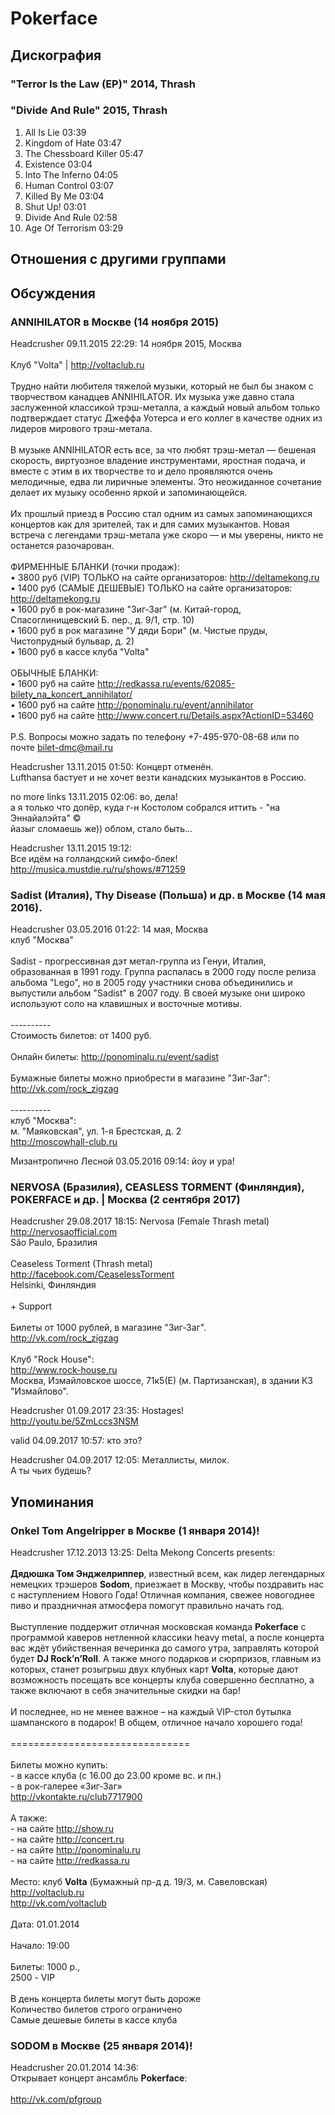 # Pokerface



## Дискография

### "Terror Is the Law (EP)" 2014, Thrash



### "Divide And Rule" 2015, Thrash

1. All Is Lie  03:39    
2. Kingdom of Hate  03:47    
3. The Chessboard Killer  05:47    
4. Existence  03:04    
5. Into The Inferno  04:05    
6. Human Control  03:07    
7. Killed By Me  03:04    
8. Shut Up!  03:01    
9. Divide And Rule  02:58    
10. Age Of Terrorism  03:29  



## Отношения с другими группами


## Обсуждения

### ANNIHILATOR в Москве (14 ноября 2015)

Headcrusher 09.11.2015 22:29:
14 ноября 2015, Москва<BR><BR>Клуб "Volta" | <A HREF="http://voltaclub.ru" TARGET="_blank">http://voltaclub.ru</A><BR><BR>Трудно найти любителя тяжелой музыки, который не был бы знаком с творчеством канадцев ANNIHILATOR. Их музыка уже давно стала заслуженной классикой трэш-металла, а каждый новый альбом только подтверждает статус Джеффа Уотерса и его коллег в качестве одних из лидеров мирового трэш-метала.<BR><BR>В музыке ANNIHILATOR есть все, за что любят трэш-метал — бешеная скорость, виртуозное владение инструментами, яростная подача, и вместе с этим в их творчестве то и дело проявляются очень мелодичные, едва ли лиричные элементы. Это неожиданное сочетание делает их музыку особенно яркой и запоминающейся.<BR><BR>Их прошлый приезд в Россию стал одним из самых запоминающихся концертов как для зрителей, так и для самих музыкантов. Новая встреча с легендами трэш-метала уже скоро — и мы уверены, никто не останется разочарован.<BR><BR>ФИРМЕННЫЕ БЛАНКИ (точки продаж):<BR>• 3800 руб (VIP) ТОЛЬКО на сайте организаторов: <A HREF="http://deltamekong.ru" TARGET="_blank">http://deltamekong.ru</A><BR>• 1400 руб (САМЫЕ ДЕШЕВЫЕ) ТОЛЬКО на сайте организаторов: <A HREF="http://deltamekong.ru" TARGET="_blank">http://deltamekong.ru</A><BR>• 1600 руб в рок-магазине "Зиг-Заг" (м. Китай-город, Спасоглинищевский Б. пер., д. 9/1, стр. 10)<BR>• 1600 руб в рок магазине "У дяди Бори" (м. Чистые пруды, Чистопрудный бульвар, д. 2)<BR>• 1600 руб в кассе клуба "Volta"<BR><BR>ОБЫЧНЫЕ БЛАНКИ:<BR>• 1600 руб на сайте <A HREF="http://redkassa.ru/events/62085-bilety_na_koncert_annihilator/" TARGET="_blank">http://redkassa.ru/events/62085-bilety_na_koncert_annihilator/</A><BR>• 1600 руб на сайте <A HREF="http://ponominalu.ru/event/annihilator" TARGET="_blank">http://ponominalu.ru/event/annihilator</A><BR>• 1600 руб на сайте <A HREF="http://www.concert.ru/Details.aspx?ActionID=53460" TARGET="_blank">http://www.concert.ru/Details.aspx?ActionID=53460</A><BR><BR>P.S. Вопросы можно задать по телефону +7-495-970-08-68 или по почте bilet-dmc@mail.ru<BR>

Headcrusher 13.11.2015 01:50:
Концерт отменён.<BR>Lufthansa бастует и не хочет везти канадских музыкантов в Россию.

no more links 13.11.2015 02:06:
во, дела! <BR>а я только что допёр, куда г-н Костолом собрался иттить - "на Эннайалэйта" &copy;<BR>йазыг сломаешь же)) облом, стало быть...

Headcrusher 13.11.2015 19:12:
<BR>Все идём на голландский симфо-блек!<BR><A HREF="http://musica.mustdie.ru/ru/shows/" TARGET="_blank">http://musica.mustdie.ru/ru/shows/#71259</A>


### Sadist (Италия), Thy Disease (Польша) и др. в Москве (14 мая 2016).

Headcrusher 03.05.2016 01:22:
14 мая, Москва<BR>клуб "Москва"<BR><BR>Sadist - прогрессивная дэт метал-группа из Генуи, Италия, образованная в 1991 году. Группа распалась в 2000 году после релиза альбома "Lego", но в 2005 году участники снова объединились и выпустили альбом "Sadist" в 2007 году. В своей музыке они широко используют соло на клавишных и восточные мотивы.<BR><BR>----------<BR>Стоимость билетов: от 1400 руб.<BR><BR>Онлайн билеты: <A HREF="http://ponominalu.ru/event/sadist" TARGET="_blank">http://ponominalu.ru/event/sadist</A><BR><BR>Бумажные билеты можно приобрести в магазине "Зиг-Заг": <A HREF="http://vk.com/rock_zigzag" TARGET="_blank">http://vk.com/rock_zigzag</A><BR><BR>----------<BR>клуб "Москва":<BR>м. "Маяковская", ул. 1-я Брестская, д. 2<BR><A HREF="http://moscowhall-club.ru" TARGET="_blank">http://moscowhall-club.ru</A>

Мизантропично Лесной 03.05.2016 09:14:
йоу и ура!


### NERVOSA (Бразилия), CEASLESS TORMENT (Финляндия), POKERFACE и др. | Москва (2 сентября 2017)

Headcrusher 29.08.2017 18:15:
Nervosa (Female Thrash metal)<BR><A HREF="http://nervosaofficial.com" TARGET="_blank">http://nervosaofficial.com</A><BR>S&#227;o Paulo, Бразилия<BR><BR>Ceaseless Torment (Thrash metal)<BR><A HREF="http://facebook.com/CeaselessTorment" TARGET="_blank">http://facebook.com/CeaselessTorment</A><BR>Helsinki, Финляндия<BR><BR>+ Support<BR><BR>Билеты от 1000 рублей, в магазине "Зиг-Заг".<BR><A HREF="http://vk.com/rock_zigzag" TARGET="_blank">http://vk.com/rock_zigzag</A><BR><BR>Клуб "Rock House":<BR><A HREF="http://www.rock-house.ru" TARGET="_blank">http://www.rock-house.ru</A><BR>Москва, Измайловское шоссе, 71к5(Е) (м. Партизанская), в здании КЗ "Измайлово".

Headcrusher 01.09.2017 23:35:
Hostages!<BR><A HREF="http://youtu.be/5ZmLccs3NSM" TARGET="_blank">http://youtu.be/5ZmLccs3NSM</A>

valid 04.09.2017 10:57:
кто это?

Headcrusher 04.09.2017 12:05:
Металлисты, милок.<BR>А ты чьих будешь?



## Упоминания

### Onkel Tom Angelripper в Москве (1 января 2014)!

Headcrusher 17.12.2013 13:25:
Delta Mekong Concerts presents:<BR><BR><B>Дядюшка Том Энджелриппер</B>, известный всем, как лидер легендарных немецких трэшеров <B>Sodom</B>, приезжает в Москву, чтобы поздравить нас с наступлением Нового Года! Отличная компания, свежее новогоднее пиво и праздничная атмосфера помогут правильно начать год.<BR><BR>Выступление поддержит отличная московская команда <B>Pokerface</B> с программой каверов нетленной классики heavy metal, а после концерта вас ждёт убийственная вечеринка до самого утра, заправлять которой будет <B>DJ Rock’n’Roll</B>. А также много подарков и сюрпризов, главным из которых, станет розыгрыш двух клубных карт <B>Volta</B>, которые дают возможность посещать все концерты клуба совершенно бесплатно, а также включают в себя значительные скидки на бар!<BR><BR>И последнее, но не менее важное – на каждый VIP-стол бутылка шампанского в подарок! В общем, отличное начало хорошего года!<BR><BR>===============================<BR><BR>Билеты можно купить:<BR>- в кассе клуба (c 16.00 до 23.00 кроме вс. и пн.)<BR>- в рок-галерее «Зиг-Заг»<BR><A HREF="http://vkontakte.ru/club7717900" TARGET="_blank">http://vkontakte.ru/club7717900</A><BR><BR>А также:<BR>- на сайте <A HREF="http://show.ru" TARGET="_blank">http://show.ru</A><BR>- на сайте <A HREF="http://concert.ru" TARGET="_blank">http://concert.ru</A><BR>- на сайте <A HREF="http://ponominalu.ru" TARGET="_blank">http://ponominalu.ru</A><BR>- на сайте <A HREF="http://redkassa.ru" TARGET="_blank">http://redkassa.ru</A><BR><BR>Место: клуб <B>Volta</B> (Бумажный пр-д д. 19/3, м. Савеловская)<BR><A HREF="http://voltaclub.ru" TARGET="_blank">http://voltaclub.ru</A><BR><A HREF="http://vk.com/voltaclub" TARGET="_blank">http://vk.com/voltaclub</A><BR><BR>Дата: 01.01.2014<BR><BR>Начало: 19:00<BR><BR>Билеты: 1000 р.,<BR>2500 - VIP<BR><BR>В день концерта билеты могут быть дороже<BR>Количество билетов строго ограничено<BR>Самые дешевые билеты в кассе клуба<BR>

### SODOM в Москве (25 января 2014)!

Headcrusher 20.01.2014 14:36:
<BR>Открывает концерт ансамбль <B>Pokerface</B>: <BR><BR><A HREF="http://vk.com/pfgroup" TARGET="_blank">http://vk.com/pfgroup</A><BR><BR>

